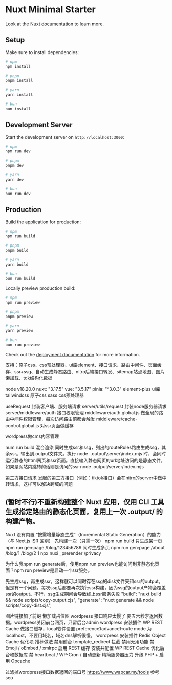 # Nuxt Minimal Starter

Look at the [Nuxt documentation](https://nuxt.com/docs/getting-started/introduction) to learn more.

## Setup

Make sure to install dependencies:

```bash
# npm
npm install

# pnpm
pnpm install

# yarn
yarn install

# bun
bun install
```

## Development Server

Start the development server on `http://localhost:3000`:

```bash
# npm
npm run dev

# pnpm
pnpm dev

# yarn
yarn dev

# bun
bun run dev
```

## Production

Build the application for production:

```bash
# npm
npm run build

# pnpm
pnpm build

# yarn
yarn build

# bun
bun run build
```

Locally preview production build:

```bash
# npm
npm run preview

# pnpm
pnpm preview

# yarn
yarn preview

# bun
bun run preview
```

Check out the [deployment documentation](https://nuxt.com/docs/getting-started/deployment) for more information.

支持：原子css、css预处理器、ui库element、接口请求、路由中间件、页面缓存、ssr+ssg、自动生成静态路由、nitro后端接口转发、sitemap站点地图、图片懒加载、tdk结构化数据


node v18.20.0
nuxt: "3.17.5"
vue: "3.5.17"
pinia: "^3.0.3"
element-plus ui库
tailwindcss 原子css
sass css预处理器


useRequest 封装客户端、服务端请求
server/utils/request 封装node服务器请求
server/middleware/auth 接口权限管理
middleware/auth.global.js 做全局的路由中间件权限管理，每次访问路由前都会触发
middleware/cache-control.global.js 对ssr页面做缓存

wordpress做cms内容管理



num run build 混合渲染 同时生成ssr和ssg，列出的routeRules路由生成ssg，其余ssr。输出到.output文件夹。执行 node .\.output\server\index.mjs 时，会同时运行静态的html网页和ssr页面。直接输入静态网页的url地址访问的是静态文件，如果是网站内跳转的话则是访问的ssr
node .output/server/index.mjs

第三方接口请求
发起的第三方接口（例如：tiktok接口）会在nitro的server中做中转请求，这样可以解决跨域的问题

## (暂时不行)不重新构建整个 Nuxt 应用，仅用 CLI 工具生成指定路由的静态化页面，复用上一次 .output/ 的构建产物。
Nuxt 没有内置 “按需增量静态生成”（Incremental Static Generation）的能力（与 Next.js ISR 区别）
先构建一次（只需一次）
npm run build
只生成某一页
npm run gen:page /blog/123456789
同时生成多页
npm run gen:page /about /blog/1 /blog/2
1
npx nuxi _prerender /privacy



为什么我npm run generate后，使用npm run preview也能访问到非静态化页面？npm run preview是启动一个ssr服务。


先生成ssg，再生成ssr，这样就可以同时存在ssg的disk文件夹和ssr的output。但是有一个问题，每次ssg后都要再次执行ssr构建，因为ssg的output产物会覆盖ssr的output。不行，ssg生成期间会导致线上ssr服务失败
    "build": "nuxt build && node scripts/copy-output.cjs",
    "generate": "nuxt generate && node scripts/copy-dist.cjs",



图片链接加了前缀 懒加载占位图
wordpress 接口响应太慢了 要五六秒才返回数据。wordpress关闭前台网页，只留后台admin
wordpress 安装插件 WP REST Cache 做接口缓存，local软件设置 preference》advance》route mode 为localhost，不要用域名，域名dns解析很慢。
wordpress 安装插件 Redis Object Cache
优化项	推荐做法
禁用前台	template_redirect 拦截
禁用无用功能	禁 Emoji / oEmbed / xmlrpc
启用 REST 缓存	安装并配置 WP REST Cache
优化后台和数据库	禁 heartbeat / WP-Cron / 自动更新
精简服务器压力	升级 PHP + 启用 Opcache

过滤掉wordpress接口数据返回的端口号
https://www.wapcar.my/tools 参考seo
